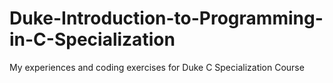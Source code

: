 # Duke-Introduction-to-Programming-in-C-Specialization
My experiences and coding exercises for Duke C Specialization Course
